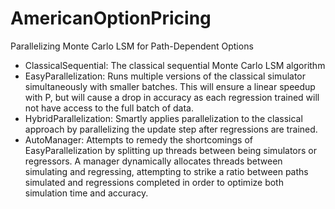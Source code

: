 # AmericanOptionPricing
Parallelizing Monte Carlo LSM for Path-Dependent Options

- ClassicalSequential: The classical sequential Monte Carlo LSM algorithm
- EasyParallelization: Runs multiple versions of the classical simulator simultaneously with smaller batches. This will ensure a linear speedup with P, but will cause a drop in accuracy as each regression trained will not have access to the full batch of data.
- HybridParallelization: Smartly applies parallelization to the classical approach by parallelizing the update step after regressions are trained.
- AutoManager: Attempts to remedy the shortcomings of EasyParallelization by splitting up threads between being simulators or regressors. A manager dynamically allocates threads between simulating and regressing, attempting to strike a ratio between paths simulated and regressions completed in order to optimize both simulation time and accuracy.
